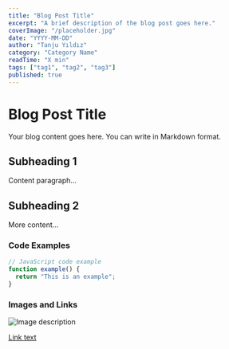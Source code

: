 ```yaml
---
title: "Blog Post Title"
excerpt: "A brief description of the blog post goes here."
coverImage: "/placeholder.jpg"
date: "YYYY-MM-DD"
author: "Tanju Yıldız"
category: "Category Name"
readTime: "X min"
tags: ["tag1", "tag2", "tag3"]
published: true
---
```


# Blog Post Title

Your blog content goes here. You can write in Markdown format.

## Subheading 1

Content paragraph...

## Subheading 2

More content...

### Code Examples

```javascript
// JavaScript code example
function example() {
  return "This is an example";
}
```

### Images and Links

![Image description](https://example.com/image.jpg)

[Link text](https://example.com)
